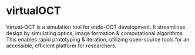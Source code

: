 # virtualOCT
Virtual-OCT is a simulation tool for endo-OCT development. It streamlines design by simulating optics, image formation &amp; computational algorithms. This enables rapid prototyping &amp; iteration, utilizing open-source tools for an accessible, efficient platform for researchers.
